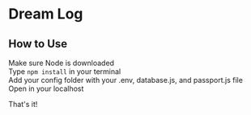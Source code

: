# Dream Log

## How to Use 

Make sure Node is downloaded <br>
Type `npm install` in your terminal <br>
Add your config folder with your .env, database.js, and passport.js file <br>
Open in your localhost <br>

That's it!
